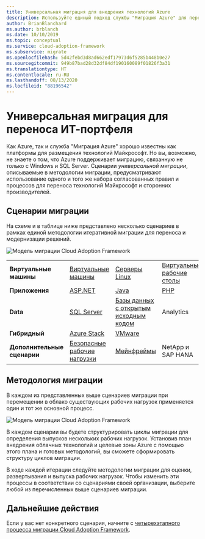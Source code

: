 ```yaml
---
title: Универсальная миграция для внедрения технологий Azure
description: Используйте единый подход службы "Миграция Azure" для переноса и модернизации всех ИТ-портфелей.
author: BrianBlanchard
ms.author: brblanch
ms.date: 10/10/2019
ms.topic: conceptual
ms.service: cloud-adoption-framework
ms.subservice: migrate
ms.openlocfilehash: 5d42febd3d8ad662edf17973d6f5285b448b0e27
ms.sourcegitcommit: 949b87bad28d32df84df190160089f01826f3a31
ms.translationtype: HT
ms.contentlocale: ru-RU
ms.lasthandoff: 08/13/2020
ms.locfileid: "88196542"
---
```

<!-- docsTest:ignore "One Migration" -->
<!-- cSpell:ignore HANA -->

# <a name="the-one-migration-approach-to-migrating-the-it-portfolio"></a>Универсальная миграция для переноса ИТ-портфеля

Как Azure, так и служба "Миграция Azure" хорошо известны как платформы для размещения технологий Майкрософт. Но вы, возможно, не знаете о том, что Azure поддерживает миграцию, связанную не только с Windows и SQL Server. Сценарии *универсальной миграции*, описываемые в методологии миграции, предусматривают использование одного и того же набора согласованных правил и процессов для переноса технологий Майкрософт и сторонних производителей.

## <a name="migration-scenarios"></a>Сценарии миграции

На схеме и в таблице ниже представлено несколько сценариев в рамках единой методологии итеративной миграции для переноса и модернизации решений.

![Модель миграции Cloud Adoption Framework](../_images/migrate/one-migrate.png)

| | | | |
|---------|---------|---------|---------|
| **Виртуальные машины** | [Виртуальные машины](../migrate/azure-best-practices/contoso-migration-rehost-vm.md) | [Серверы Linux](../migrate/azure-best-practices/contoso-migration-rehost-linux-vm.md) | [Виртуальные рабочие столы](./wvd/index.md) |
| **Приложения** | [ASP.NET](../migrate/azure-best-practices/contoso-migration-refactor-web-app-sql.md) | [Java](https://docs.microsoft.com/azure/java/migration-overview?toc=/azure/cloud-adoption-framework/toc.json&bc=/azure/cloud-adoption-framework/_bread/toc.json) | [PHP](../migrate/azure-best-practices/contoso-migration-refactor-linux-app-service-mysql.md) |
| **Data** | [SQL Server](../migrate/azure-best-practices/contoso-migration-rehost-vm-sql-managed-instance.md) | [Базы данных с открытым исходным кодом](../migrate/azure-best-practices/sql-migration.md) | Analytics |
| **Гибридный** | [Azure Stack](./azure-stack/index.md) | [VMware](../migrate/azure-best-practices/vmware-host.md) | |
| **Дополнительные сценарии** | [Безопасные рабочие нагрузки](../migrate/azure-best-practices/migrate-best-practices-security-management.md) | [Мейнфреймы](../infrastructure/mainframe-migration/index.md) | NetApp и SAP HANA |

## <a name="migration-methodology"></a>Методология миграции

В каждом из представленных выше сценариев миграции при перемещении в облако существующих рабочих нагрузок применяется один и тот же основной процесс.

![Модель миграции Cloud Adoption Framework](../_images/migrate/methodology.png)

В каждом сценарии вы будете структурировать циклы миграции для определения выпусков нескольких рабочих нагрузок. Установив план внедрения облачных технологий и целевые зоны Azure с помощью этого плана и готовых методологий, вы сможете сформировать структуру циклов миграции.

В ходе каждой итерации следуйте методологии миграции для оценки, развертывания и выпуска рабочих нагрузок. Чтобы изменить эти процессы в соответствии со сценариями своей организации, выберите любой из перечисленных выше сценариев миграции.

## <a name="next-steps"></a>Дальнейшие действия

Если у вас нет конкретного сценария, начните с [четырехэтапного процесса миграции Cloud Adoption Framework](../migrate/index.md).
